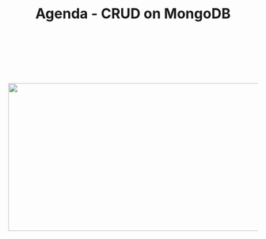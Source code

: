  <h1 align="center">
   Agenda - CRUD on MongoDB

 <br><br>
 <p align="center"><img src="https://media.giphy.com/media/YQ52KI9AQ8Clxjkit5/giphy.gif" width="550" height="300" /></p>
</h1>


